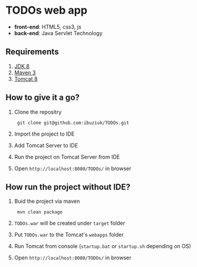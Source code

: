 # TODOs web app

* **front-end**: HTML5, css3, js
* **back-end**: Java Servlet Technology
	
## Requirements

1. [JDK 8](http://www.oracle.com/technetwork/java/javase/downloads/jdk8-downloads-2133151.html)
2. [Maven 3](http://maven.apache.org/)
4. [Tomcat 8](https://tomcat.apache.org/download-80.cgi)


## How to give it a go?

1. Clone the repositry
        
        git clone git@github.com:ibuziuk/TODOs.git
        
2. Import the project to IDE
        
3. Add Tomcat Server to IDE
        
4. Run the project on Tomcat Server from IDE

5. Open `http://localhost:8080/TODOs/` in browser


## How run the project without IDE?
        
1. Buid the project via maven
        
        mvn clean package
        
2. `TODOs.war` will be created under `target` folder
        
3. Put `TODOs.war` to the Tomcat's `webapps` folder
        
4. Run Tomcat from console (`startup.bat` or `startup.sh` depending on OS)

5. Open `http://localhost:8080/TODOs/` in browser
